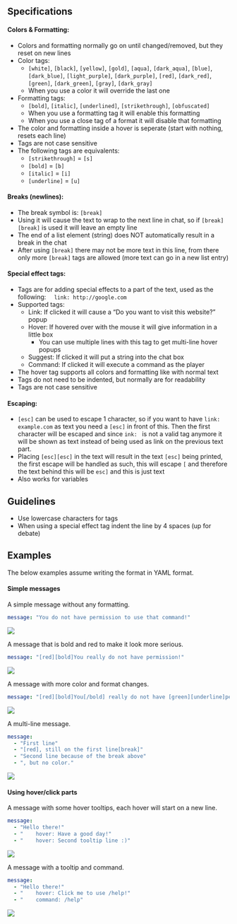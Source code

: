 ## Specifications
#### Colors & Formatting:
* Colors and formatting normally go on until changed/removed, but they reset on new lines
* Color tags:
  * `[white]`, `[black]`, `[yellow]`, `[gold]`, `[aqua]`, `[dark_aqua]`, `[blue]`, `[dark_blue]`, `[light_purple]`, `[dark_purple]`, `[red]`, `[dark_red]`, `[green]`, `[dark_green]`, `[gray]`, `[dark_gray]`
  * When you use a color it will override the last one
* Formatting tags:
  * `[bold]`, `[italic]`, `[underlined]`, `[strikethrough]`, `[obfuscated]`
  * When you use a formatting tag it will enable this formatting
  * When you use a close tag of a format it will disable that formatting
* The color and formatting inside a hover is seperate (start with nothing, resets each line)
* Tags are not case sensitive
* The following tags are equivalents:
  * `[strikethrough]` = `[s]`
  * `[bold]` = `[b]`
  * `[italic]` = `[i]`
  * `[underline]` = `[u]`

#### Breaks (newlines):
* The break symbol is: `[break]`
* Using it will cause the text to wrap to the next line in chat, so if `[break][break]` is used it will leave an empty line
* The end of a list element (string) does NOT automatically result in a break in the chat
* After using `[break]` there may not be more text in this line, from there only more `[break]` tags are allowed (more text can go in a new list entry)

#### Special effect tags:
* Tags are for adding special effects to a part of the text, used as the following: `  link: http://google.com`
* Supported tags:
  * Link: If clicked it will cause a “Do you want to visit this website?” popup
  * Hover: If hovered over with the mouse it will give information in a little box
    * You can use multiple lines with this tag to get multi-line hover popups
  * Suggest: If clicked it will put a string into the chat box
  * Command: If clicked it will execute a command as the player
* The hover tag supports all colors and formatting like with normal text
* Tags do not need to be indented, but normally are for readability
* Tags are not case sensitive

#### Escaping:
* `[esc]` can be used to escape 1 character, so if you want to have `link: example.com` as text you need a `[esc]` in front of this. Then the first character will be escaped and since `ink: ` is not a valid tag anymore it will be shown as text instead of being used as link on the previous text part.
* Placing `[esc][esc]` in the text will result in the text `[esc]` being printed, the first escape will be handled as such, this will escape `[` and therefore the text behind this will be `esc]` and this is just text
* Also works for variables

## Guidelines
* Use lowercase characters for tags
* When using a special effect tag indent the line by 4 spaces (up for debate)

## Examples
The below examples assume writing the format in YAML format.

#### Simple messages
A simple message without any formatting.
```yaml
message: "You do not have permission to use that command!"
```
![](https://cloud.githubusercontent.com/assets/6951068/15986885/2dbd4016-3015-11e6-9525-0cbea6155a78.png)


A message that is bold and red to make it look more serious.
```yaml
message: "[red][bold]You really do not have permission!"
```
![](https://cloud.githubusercontent.com/assets/6951068/15986886/2e8b1310-3015-11e6-853b-3b497a304c6d.png)


A message with more color and format changes.
```yaml
message: "[red][bold]You[/bold] really do not have [green][underline]permission[reset]!"
```
![](https://cloud.githubusercontent.com/assets/6951068/15986887/2f399ad4-3015-11e6-945d-94db3aa52579.png)


A multi-line message.
```yaml
message:
  - "First line"
  - "[red], still on the first line[break]"
  - "Second line because of the break above"
  - ", but no color."
```
![](https://cloud.githubusercontent.com/assets/6951068/15987126/9c46c8b0-301d-11e6-8ca8-3bae662d0a0e.png)


#### Using hover/click parts

A message with some hover tooltips, each hover will start on a new line.
```yaml
message:
  - "Hello there!"
  - "    hover: Have a good day!"
  - "    hover: Second tooltip line :)"
```
![](https://cloud.githubusercontent.com/assets/6951068/15987136/170a00f8-301e-11e6-8e46-84c5c21d5204.png)


A message with a tooltip and command.
```yaml
message:
  - "Hello there!"
  - "    hover: Click me to use /help!"
  - "    command: /help"
```
![](https://cloud.githubusercontent.com/assets/6951068/15987147/68c905a6-301e-11e6-8cd2-e3c7ca329855.png)






